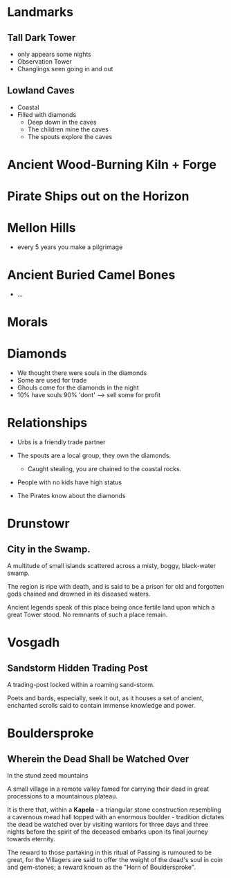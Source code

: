# Landmarks
## Tall Dark Tower
- only appears some nights
- Observation Tower
- Changlings seen going in and out

## Lowland Caves 
- Coastal
- Filled with diamonds
	- Deep down in the caves
	- The children mine the caves
	- The spouts explore the caves

# Ancient Wood-Burning Kiln + Forge

# Pirate Ships out on the Horizon

# Mellon Hills
- every 5 years you make a pilgrimage 

# Ancient Buried Camel Bones
- ...

# Morals
# Diamonds
- We thought there were souls in the diamonds
- Some are used for trade
- Ghouls come for the diamonds in the night
- 10% have souls 90% 'dont' --> sell some for profit

# Relationships
- Urbs is a friendly trade partner

- The spouts are a local group, they own the diamonds. 
	- Caught stealing, you are chained to the coastal rocks.

- People with no kids have high status

- The Pirates know about the diamonds

# Drunstowr

## City in the Swamp.
A multitude of small islands scattered across a misty, boggy, black-water swamp.

The region is ripe with death, and is said to be a prison for old and forgotten gods chained and drowned in its diseased waters.

Ancient legends speak of this place being once fertile land upon which a great Tower stood. No remnants of such a place remain.


# Vosgadh

## Sandstorm Hidden Trading Post
A trading-post locked within a roaming sand-storm.

Poets and bards, especially, seek it out, as it houses a set of ancient, enchanted scrolls said to contain immense knowledge and power.

# Bouldersproke

## Wherein the Dead Shall be Watched Over
In the stund zeed mountains

A small village in a remote valley famed for carrying their dead in great processions to a mountainous plateau.

It is there that, within a **Kapela** - a triangular stone construction resembling a cavernous mead hall topped with an enormous boulder - tradition dictates the dead be watched over by visiting warriors for three days and three nights before the spirit of the deceased embarks upon its final journey towards eternity.

The reward to those partaking in this ritual of Passing is rumoured to be great, for the Villagers are said to offer the weight of the dead's soul in coin and gem-stones; a reward known as the "Horn of Bouldersproke".
